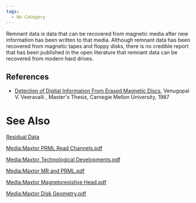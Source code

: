 ```yaml
---
tags:
  - No Category
---
```

Remnant data is data that can be recovered from magnetic media after new
information has been written to that media. Although remnant data has
been recovered from magnetic tapes and floppy disks, there is no
credible report that has been published in the open literature that
remnant data can be recovered from modern hard drives.

## References

- [Detection of Digital Information From Erased Magnetic
  Discs](http://www.ifp.illinois.edu/~vvv/veeravalli_ms_thesis.pdf),
  Venugopal V. Veeravalli , Master's Thesis, Carnegie Mellon University,
  1987

# See Also

[Residual Data](residual_data.md)

[Media:Maxtor PRML Read
Channels.pdf](media:maxtor_prml_read_channels.pdf.md)

[Media:Maxtor Technological
Developments.pdf](media:maxtor_technological_developments.pdf.md)

[Media:Maxtor MR and PRML.pdf](media:maxtor_mr_and_prml.pdf.md)

[Media:Maxtor Magnetoresistive
Head.pdf](media:maxtor_magnetoresistive_head.pdf.md)

[Media:Maxtor Disk
Geometry.pdf](media:maxtor_disk_geometry.pdf.md)